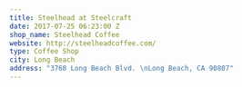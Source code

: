 ```yaml
---
title: Steelhead at Steelcraft
date: 2017-07-25 06:23:00 Z
shop_name: Steelhead Coffee
website: http://steelheadcoffee.com/
type: Coffee Shop
city: Long Beach
address: "3768 Long Beach Blvd. \nLong Beach, CA 90807"
---
```


